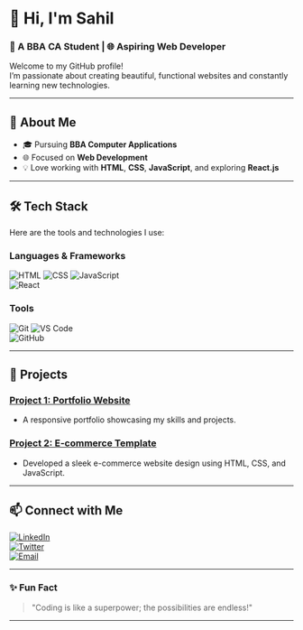 
<!-- README.md -->

# 👋 Hi, I'm **Sahil**  
### 🌟 A BBA CA Student | 🌐 Aspiring Web Developer  

Welcome to my GitHub profile!  
I’m passionate about creating beautiful, functional websites and constantly learning new technologies.

---

## 🚀 About Me  
- 🎓 Pursuing **BBA Computer Applications**  
- 🌐 Focused on **Web Development**  
- 💡 Love working with **HTML**, **CSS**, **JavaScript**, and exploring **React.js**  


---

## 🛠️ Tech Stack  
Here are the tools and technologies I use:  

### Languages & Frameworks  
![HTML](https://img.shields.io/badge/-HTML-E34F26?logo=html5&logoColor=white) 
![CSS](https://img.shields.io/badge/-CSS-1572B6?logo=css3&logoColor=white) 
![JavaScript](https://img.shields.io/badge/-JavaScript-F7DF1E?logo=javascript&logoColor=black)  
![React](https://img.shields.io/badge/-React-61DAFB?logo=react&logoColor=black)

### Tools  
![Git](https://img.shields.io/badge/-Git-F05032?logo=git&logoColor=white) 
![VS Code](https://img.shields.io/badge/-VS%20Code-007ACC?logo=visual-studio-code&logoColor=white)  
![GitHub](https://img.shields.io/badge/-GitHub-181717?logo=github&logoColor=white)

---

## 🌟 Projects  

### [Project 1: Portfolio Website](https://github.com/your-username/project-portfolio)  
- A responsive portfolio showcasing my skills and projects.  

### [Project 2: E-commerce Template](https://github.com/your-username/project-ecommerce)  
- Developed a sleek e-commerce website design using HTML, CSS, and JavaScript.  

---

## 📫 Connect with Me  
[![LinkedIn](https://img.shields.io/badge/-LinkedIn-0A66C2?logo=linkedin&logoColor=white)](https://linkedin.com/in/your-profile)  
[![Twitter](https://img.shields.io/badge/-Twitter-1DA1F2?logo=twitter&logoColor=white)](https://twitter.com/your-profile)  
[![Email](https://img.shields.io/badge/-Email-EA4335?logo=gmail&logoColor=white)](mailto:sahilsatav2004@gmail.com)  

---

### ✨ Fun Fact  
> "Coding is like a superpower; the possibilities are endless!"  

---

